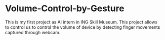 # Volume-Control-by-Gesture
This is my first project as AI intern in ING Skill Museum. This project allows to control us to control the volume of device by detecting finger movements captured through webcam.
